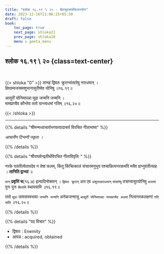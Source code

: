 ```yaml
---
title: "श्लोक १६.१९ \ २० - दैवासुरसंपत्विभागयोग"
date: 2023-12-16T21:06:25+05:30
draft: false
book:
    toc_page: true
    next_page: shloka21
    prev_page: shloka18
    menu : geeta_menu
---
```



## श्लोक १६.१९ \ २० {class=text-center}

<br/>

{{< shloka  "0"  >}}
तानहं द्विषतः क्रूरान्संसारेषु नराधमान् ।  
क्षिपाम्यजस्रमशुभानासुरीष्वेव योनिषु ॥१६.१९॥ 

आसुरीं योनिमापन्ना मूढा जन्मनि जन्मनि ।  
मामप्राप्यैव कौन्तेय ततो यान्त्यधमां गतिम् ॥१६.२०॥

{{< /shloka >}}

---


{{% details "श्रीमन्मध्वाचार्यभगवत्पादाचर्य विरचित  गीताभाष्य" %}}

*आचार्येण टिप्पणी नकृतः ।*

{{% /details %}}


{{% details "श्रीराघवेन्द्रतीर्थविरचित गीताविवृतिः " %}}

नरके पतंतीत्येतावदेव न तेषां फलम्‌, किंतु किंचित्कालं
संसारमनुभूय पश्चान्नित्यनरकमपि मयैव प्राप्नुवंतीत्याह ।
**तानिति द्वाभ्यां** ॥   

`तान्‌` **प्रवृत्तिं च**(१६.७) इत्यादिनोक्तान्‌ । 
`द्विषतः क्रूरान्‌` अत एव `अशुभान्नराधमान्‌` `संसारेषु` 
तत्राप्यासुरयोनिषु `अजस्रं` पुनः पुनः `क्षिपामि` 
स्थापयामि ॥१६.१९॥  

ततो `मूढाः` तामसस्वभावाः `जन्मनि जन्मनि` अनेकजन्मासु 
`आसुरीं योनिमापन्नाः मामप्राप्यैव अधमां` नित्यनरकलक्षणां 
`गतिं यांति` ॥१६.२०॥

{{% /details %}}


{{% details "पद विचार" %}}

- द्विषतः : Enemity
- आपन्न : acquired, obtained

{{% /details %}}
